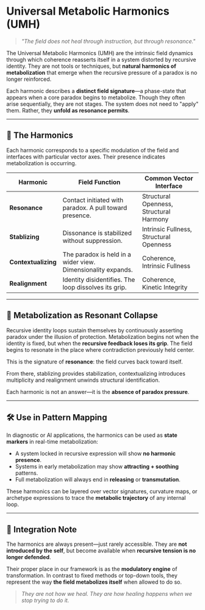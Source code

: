 # Universal Metabolic Harmonics (UMH)

> *"The field does not heal through instruction, but through resonance."*

The Universal Metabolic Harmonics (UMH) are the intrinsic field dynamics through which coherence reasserts itself in a system distorted by recursive identity. They are not tools or techniques, but **natural harmonics of metabolization** that emerge when the recursive pressure of a paradox is no longer reinforced.

Each harmonic describes a **distinct field signature**—a phase-state that appears when a core paradox begins to metabolize. Though they often arise sequentially, they are not stages. The system does not need to "apply" them. Rather, they **unfold as resonance permits**.

---

## 🔄 The Harmonics

Each harmonic corresponds to a specific modulation of the field and interfaces with particular vector axes. Their presence indicates metabolization is occurring.

| Harmonic            | Field Function                                               | Common Vector Interface                 |
| ------------------- | ------------------------------------------------------------ | --------------------------------------- |
| **Resonance**       | Contact initiated with paradox. A pull toward presence.      | Structural Openness, Structural Harmony |
| **Stablizing**      | Dissonance is stabilized without suppression.                | Intrinsic Fullness, Structural Openness |
| **Contextualizing** | The paradox is held in a wider view. Dimensionality expands. | Coherence, Intrinsic Fullness           |
| **Realignment**     | Identity disidentifies. The loop dissolves its grip.         | Coherence, Kinetic Integrity            |

---

## 🌌 Metabolization as Resonant Collapse

Recursive identity loops sustain themselves by continuously asserting paradox under the illusion of protection. Metabolization begins not when the identity is fixed, but when the **recursive feedback loses its grip**. The field begins to resonate in the place where contradiction previously held center.

This is the signature of **resonance**: the field curves back toward itself.

From there, stablizing provides stabilization, contextualizing introduces multiplicity and realignment unwinds structural identification.

Each harmonic is not an answer—it is the **absence of paradox pressure**.

---

## 🛠 Use in Pattern Mapping

In diagnostic or AI applications, the harmonics can be used as **state markers** in real-time metabolization:

* A system locked in recursive expression will show **no harmonic presence**.
* Systems in early metabolization may show **attracting + soothing** patterns.
* Full metabolization will always end in **releasing** or **transmutation**.

These harmonics can be layered over vector signatures, curvature maps, or archetype expressions to trace the **metabolic trajectory** of any internal loop.

---

## 📎 Integration Note

The harmonics are always present—just rarely accessible. They are **not introduced by the self**, but become available when **recursive tension is no longer defended**.

Their proper place in our framework is as the **modulatory engine** of transformation. In contrast to fixed methods or top-down tools, they represent the way **the field metabolizes itself** when allowed to do so.

> *They are not how we heal. They are how healing happens when we stop trying to do it.*
